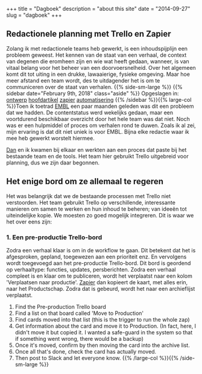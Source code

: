 +++
title = "Dagboek"
description = "about this site"
date = "2014-09-27"
slug = "dagboek"
+++

## Redactionele planning met Trello en Zapier


Zolang ik met redactionele teams heb gewerkt, is een inhoudspijplijn een probleem geweest. Het kennen van de staat van een verhaal, de context van degenen die eromheen zijn en wie wat heeft gedaan, wanneer, is van vitaal belang voor het beheer van een doorvoersnelheid. Over het algemeen komt dit tot uiting in een drukke, lawaaierige, fysieke omgeving. Maar hoe meer afstand een team wordt, des te uitdagender het is om te communiceren over de staat van verhalen.
{{% side-sm-large   %}} 
{{% sidebar date="February 9th, 2018" class="aside" %}} Opgeslagen in: [ontwerp](ontwerp)  [hoofdartikel](hoofdartikel) [zapier](zapier) [automatisering](automatisering)
{{% /sidebar %}}{{% large-col %}}Toen ik toetrad [EMBL](www.embl.org)  een paar maanden geleden was dit een probleem dat we hadden. De contentstatus werd wekelijks gedaan, maar een voortdurend beschikbaar overzicht door het hele team was dat niet. Noch was er een hulpmiddel of proces om verhalen rond te duwen. Zoals ik al zei, mijn ervaring is dat dit niet uniek is voor EMBL. Bijna elke redactie waar ik mee heb gewerkt worstelt hiermee.

[Dan](https://twitter.com/thenoyes) en ik kwamen bij elkaar en werkten aan een proces dat paste bij het bestaande team en de tools. Het team hier gebruikt Trello uitgebreid voor planning, dus we zijn daar begonnen.

##  Het enige bord om ze allemaal te regeren
Het was belangrijk dat we de bestaande processen met Trello niet verstoorden. Het team gebruikt Trello op verschillende, interessante manieren om samen te werken en hun inhoud te beheren; van ideeën tot uiteindelijke kopie. We moesten zo goed mogelijk integreren. Dit is waar we het over eens zijn:
### 1. Een pre-productie Trello-bord
Zodra een verhaal klaar is om in de workflow te gaan. Dit betekent dat het is afgesproken, gepland, toegewezen aan een prioriteit enz. En vervolgens wordt toegevoegd aan het pre-productie Trello-bord. Dit bord is geordend op verhaaltype: functies, updates, persberichten. Zodra een verhaal compleet is en klaar om te publiceren, wordt het verplaatst naar een kolom 'Verplaatsen naar productie'. <a href="www.Zapier.com">Zapier</a> dan kopieert de kaart, met alles erin, naar het Productschap. Zodra dat is gebeurd, wordt het naar een archieflijst verplaatst.
    
  1.  Find the Pre-production Trello board
  2.  Find a list on that board called 'Move to Production'
  3.  Find cards moved into that list (this is the trigger to run the whole zap)
  4.  Get information about the card and move it to Production. (In fact, here, I didn't move it but copied it. I wanted a safe-guard in the system so that if something went wrong, there would be a backup)
  5.  Once it's moved, confirm by then moving the card into the archive list.
  6.  Once all that's done, check the card has actually moved.
  7.  Then post to Slack and let everyone know.
{{% /large-col %}}{{% /side-sm-large %}}